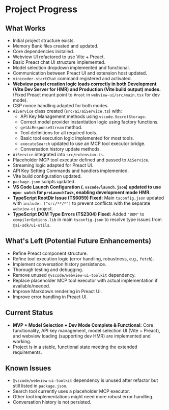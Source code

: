 # Project Progress

## What Works
- Initial project structure exists.
- Memory Bank files created and updated.
- Core dependencies installed.
- Webview UI refactored to use Vite + Preact.
- Basic Preact chat UI structure implemented.
- Model selection dropdown implemented and functional.
- Communication between Preact UI and extension host updated.
- `minicoder.startChat` command registered and activated.
- **Webview panel creation logic loads correctly in both Development (Vite Dev Server for HMR) and Production (Vite build output) modes.** (Fixed Preact mount point to `#root` in `webview-ui/src/main.tsx` for dev mode).
- CSP nonce handling adapted for both modes.
- `AiService` class created (`src/ai/aiService.ts`) with:
    - API Key Management methods using `vscode.SecretStorage`.
    - Correct model provider instantiation logic using factory functions.
    - `getAiResponseStream` method.
    - Tool definitions for all required tools.
    - Basic tool execution logic implemented for most tools.
    - `executeSearch` updated to use an MCP tool executor bridge.
    - Conversation history update methods.
- `AiService` integrated into `src/extension.ts`.
- Placeholder MCP tool executor defined and passed to `AiService`.
- Streaming logic adapted for Preact UI.
- API Key Setting Commands and handlers implemented.
- Vite build configuration updated.
- `package.json` scripts updated.
- **VS Code Launch Configuration (`.vscode/launch.json`) updated to use `npm: watch` for `preLaunchTask`, enabling development mode HMR.**
- **TypeScript RootDir Issue (TS6059) Fixed:** Main `tsconfig.json` updated with `include: ["src/**/*"]` to prevent conflicts with the separate `webview-ui` project.
- **TypeScript DOM Type Errors (TS2304) Fixed:** Added `"DOM"` to `compilerOptions.lib` in main `tsconfig.json` to resolve type issues from `@ai-sdk/ui-utils`.

## What's Left (Potential Future Enhancements)
- Refine Preact component structure.
- Refine tool execution logic (error handling, robustness, e.g., `fetch`).
- Implement conversation history persistence.
- Thorough testing and debugging.
- Remove unused `@vscode/webview-ui-toolkit` dependency.
- Replace placeholder MCP tool executor with actual implementation if available/needed.
- Improve Markdown rendering in Preact UI.
- Improve error handling in Preact UI.

## Current Status
- **MVP + Model Selection + Dev Mode Complete & Functional:** Core functionality, API key management, model selection UI (Vite + Preact), and webview loading (supporting dev HMR) are implemented and working.
- Project is in a stable, functional state meeting the extended requirements.

## Known Issues
- `@vscode/webview-ui-toolkit` dependency is unused after refactor but still listed in `package.json`.
- Search tool currently uses a placeholder MCP executor.
- Other tool implementations might need more robust error handling.
- Conversation history is not persisted.